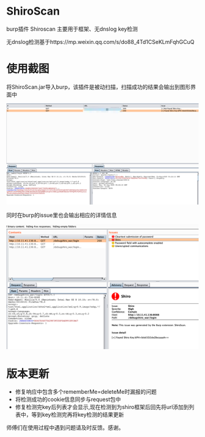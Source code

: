 # ShiroScan
burp插件 Shiroscan 主要用于框架、无dnslog key检测

无dnslog检测基于https://mp.weixin.qq.com/s/do88_4Td1CSeKLmFqhGCuQ

# 使用截图

将ShiroScan.jar导入burp，该插件是被动扫描，扫描成功的结果会输出到图形界面中

![](img/2020-08-06-13-23-13.png)

同时在burp的issue里也会输出相应的详情信息

![](img/2020-07-31-11-52-23.png)

# 版本更新

- 修复响应中包含多个rememberMe=deleteMe时漏报的问题
- 将检测成功的cookie信息同步与request包中
- 修复检测完key后列表才会显示,现在检测到为shiro框架后回先将url添加到列表中，等到key检测完再将key检测的结果更新


师傅们在使用过程中遇到问题请及时反馈。感谢。
